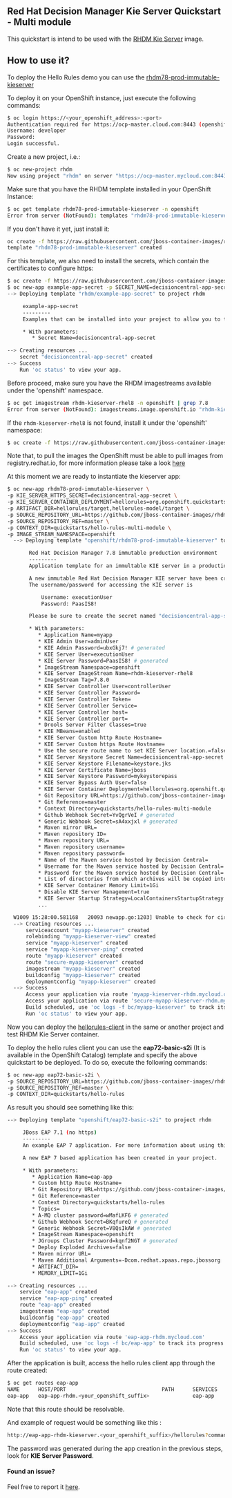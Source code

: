 ## Red Hat Decision Manager Kie Server Quickstart - Multi module

This quickstart is intend to be used with the [RHDM Kie Server](https://github.com/jboss-container-images/rhdm-7-openshift-image/tree/master/kieserver) image.

## How to use it?

To deploy the Hello Rules demo you can use the [rhdm78-prod-immutable-kieserver](https://github.com/jboss-container-images/rhdm-7-openshift-image/blob/master/templates/rhdm78-prod-immutable-kieserver.yaml)

To deploy it on your OpenShift instance, just execute the following commands:

```bash
$ oc login https://<your_openshift_address>:<port>
Authentication required for https://ocp-master.cloud.com:8443 (openshift)
Username: developer
Password:
Login successful.

```

Create a new project, i.e.:

```bash
$ oc new-project rhdm
Now using project "rhdm" on server "https://ocp-master.mycloud.com:8443".
```


Make sure that you have the RHDM template installed in your OpenShift Instance:
```bash
$ oc get template rhdm78-prod-immutable-kieserver -n openshift
Error from server (NotFound): templates "rhdm78-prod-immutable-kieserver" not found
```
If you don't have it yet, just install it:

```bash
oc create -f https://raw.githubusercontent.com/jboss-container-images/rhdm-7-openshift-image/master/templates/rhdm78-prod-immutable-kieserver.yaml -n openshift
template "rhdm78-prod-immutable-kieserver" created
```

For this template, we also need to install the secrets, which contain the certificates to configure https:
```bash
$ oc create -f https://raw.githubusercontent.com/jboss-container-images/rhdm-7-openshift-image/master/example-app-secret-template.yaml
$ oc new-app example-app-secret -p SECRET_NAME=decisioncentral-app-secret
--> Deploying template "rhdm/example-app-secret" to project rhdm

     example-app-secret
     ---------
     Examples that can be installed into your project to allow you to test the Red Hat Decision Central templates. You should replace the contents with data that is more appropriate for your deployment.

     * With parameters:
        * Secret Name=decisioncentral-app-secret

--> Creating resources ...
    secret "decisioncentral-app-secret" created
--> Success
    Run 'oc status' to view your app.
```

Before proceed, make sure you have the RHDM imagestreams available under the 'openshift' namespace.
```bash
$ oc get imagestream rhdm-kieserver-rhel8 -n openshift | grep 7.8
Error from server (NotFound): imagestreams.image.openshift.io "rhdm-kieserver-rhel8" not found
```
If the `rhdm-kieserver-rhel8` is not found, install it under the 'openshift' namespace:

```bash
$ oc create -f https://raw.githubusercontent.com/jboss-container-images/rhdm-7-openshift-image/master/rhdm78-image-streams.yaml -n openshift
```

Note that, to pull the images the OpenShift must be able to pull images from registry.redhat.io, for more information
please take a look [here](https://access.redhat.com/RegistryAuthentication)

At this moment we are ready to instantiate the kieserver app:


```bash
$ oc new-app rhdm78-prod-immutable-kieserver \
-p KIE_SERVER_HTTPS_SECRET=decisioncentral-app-secret \
-p KIE_SERVER_CONTAINER_DEPLOYMENT=hellorules=org.openshift.quickstarts:rhdm-kieserver-hellorules:1.6.0-SNAPSHOT \
-p ARTIFACT_DIR=hellorules/target,hellorules-model/target \
-p SOURCE_REPOSITORY_URL=https://github.com/jboss-container-images/rhdm-7-openshift-image.git \
-p SOURCE_REPOSITORY_REF=master \
-p CONTEXT_DIR=quickstarts/hello-rules-multi-module \
-p IMAGE_STREAM_NAMESPACE=openshift
  --> Deploying template "openshift/rhdm78-prod-immutable-kieserver" to project rhdm

       Red Hat Decision Manager 7.8 immutable production environment
       ---------
       Application template for an immultable KIE server in a production environment, for Red Hat Decision Manager 7.8

       A new immutable Red Hat Decision Manager KIE server have been created in your project.
       The username/password for accessing the KIE server is

           Username: executionUser
           Password: PaasIS8!

       Please be sure to create the secret named "decisioncentral-app-secret" containing the keystore.jks files used for serving secure content.

       * With parameters:
          * Application Name=myapp
          * KIE Admin User=adminUser
          * KIE Admin Password=ubxGkj7! # generated
          * KIE Server User=executionUser
          * KIE Server Password=PaasIS8! # generated
          * ImageStream Namespace=openshift
          * KIE Server ImageStream Name=rhdm-kieserver-rhel8
          * ImageStream Tag=7.8.0
          * KIE Server Controller User=controllerUser
          * KIE Server Controller Password=
          * KIE Server Controller Token=
          * KIE Server Controller Service=
          * KIE Server Controller host=
          * KIE Server Controller port=
          * Drools Server Filter Classes=true
          * KIE MBeans=enabled
          * KIE Server Custom http Route Hostname=
          * KIE Server Custom https Route Hostname=
          * Use the secure route name to set KIE Server location.=false
          * KIE Server Keystore Secret Name=decisioncentral-app-secret
          * KIE Server Keystore Filename=keystore.jks
          * KIE Server Certificate Name=jboss
          * KIE Server Keystore Password=mykeystorepass
          * KIE Server Bypass Auth User=false
          * KIE Server Container Deployment=hellorules=org.openshift.quickstarts:rhdm-kieserver-hellorules:1.6.0-SNAPSHOT
          * Git Repository URL=https://github.com/jboss-container-images/rhdm-7-openshift-image.git
          * Git Reference=master
          * Context Directory=quickstarts/hello-rules-multi-module
          * Github Webhook Secret=YvQgrVeI # generated
          * Generic Webhook Secret=sA4xxjxl # generated
          * Maven mirror URL=
          * Maven repository ID=
          * Maven repository URL=
          * Maven repository username=
          * Maven repository password=
          * Name of the Maven service hosted by Decision Central=
          * Username for the Maven service hosted by Decision Central=
          * Password for the Maven service hosted by Decision Central=
          * List of directories from which archives will be copied into the deployment folder=hellorules/target,hellorules-model/target
          * KIE Server Container Memory Limit=1Gi
          * Disable KIE Server Management=true
          * KIE Server Startup Strategy=LocalContainersStartupStrategy
          ...

  W1009 15:28:00.581168   20093 newapp.go:1203] Unable to check for circular build input: Unable to check for circular build input/outputs: imagestreams.image.openshift.io "rhdm-kieserver-rhel8" not found
  --> Creating resources ...
      serviceaccount "myapp-kieserver" created
      rolebinding "myapp-kieserver-view" created
      service "myapp-kieserver" created
      service "myapp-kieserver-ping" created
      route "myapp-kieserver" created
      route "secure-myapp-kieserver" created
      imagestream "myapp-kieserver" created
      buildconfig "myapp-kieserver" created
      deploymentconfig "myapp-kieserver" created
  --> Success
      Access your application via route 'myapp-kieserver-rhdm.mycloud.com'
      Access your application via route 'secure-myapp-kieserver-rhdm.mycloud.com'
      Build scheduled, use 'oc logs -f bc/myapp-kieserver' to track its progress.
      Run 'oc status' to view your app.
```


Now you can deploy the [hellorules-client](../hello-rules/hellorules-client) in the same or another project and test RHDM Kie Server container.

To deploy the hello rules client you can use the **eap72-basic-s2i** (It is available in the OpenShift Catalog) template and specify the above quickstart to be deployed.
To do so, execute the following commands:

```bash
$ oc new-app eap72-basic-s2i \
-p SOURCE_REPOSITORY_URL=https://github.com/jboss-container-images/rhdm-7-openshift-image.git \
-p SOURCE_REPOSITORY_REF=master \
-p CONTEXT_DIR=quickstarts/hello-rules
```

As result you should see something like this:
```bash
--> Deploying template "openshift/eap72-basic-s2i" to project rhdm

     JBoss EAP 7.1 (no https)
     ---------
     An example EAP 7 application. For more information about using this template, see https://github.com/jboss-openshift/application-templates.

     A new EAP 7 based application has been created in your project.

     * With parameters:
        * Application Name=eap-app
        * Custom http Route Hostname=
        * Git Repository URL=https://github.com/jboss-container-images/rhdm-7-openshift-image.git
        * Git Reference=master
        * Context Directory=quickstarts/hello-rules
        * Topics=
        * A-MQ cluster password=wMafLKF6 # generated
        * Github Webhook Secret=BKqfureQ # generated
        * Generic Webhook Secret=V8QsIkAW # generated
        * ImageStream Namespace=openshift
        * JGroups Cluster Password=kqnf2NGT # generated
        * Deploy Exploded Archives=false
        * Maven mirror URL=
        * Maven Additional Arguments=-Dcom.redhat.xpaas.repo.jbossorg
        * ARTIFACT_DIR=
        * MEMORY_LIMIT=1Gi

--> Creating resources ...
    service "eap-app" created
    service "eap-app-ping" created
    route "eap-app" created
    imagestream "eap-app" created
    buildconfig "eap-app" created
    deploymentconfig "eap-app" created
--> Success
    Access your application via route 'eap-app-rhdm.mycloud.com'
    Build scheduled, use 'oc logs -f bc/eap-app' to track its progress.
    Run 'oc status' to view your app.
```

After the application is built, access the hello rules client app through the route created:

```bash
$ oc get routes eap-app
NAME      HOST/PORT                               PATH      SERVICES   PORT      TERMINATION   WILDCARD
eap-app   eap-app-rhdm.<your_openshift_suffix>              eap-app    <all>                   None
```

Note that this route should be resolvable.

And example of request would be something like this :

```bash
http://eap-app-rhdm-kieserver.<your_openshift_suffix>/hellorules?command=runRemoteRest&protocol=http&host=myapp-kieserver&port=8080&username=executionUser&password=<the_generated_kie_password>
```

The password was generated during the app creation in the previous steps, look for **KIE Server Password**.

#### Found an issue?
Feel free to report it [here](https://github.com/jboss-container-images/rhdm-7-openshift-image/issues/new).

